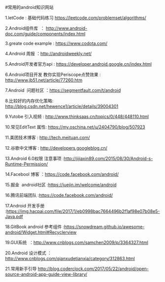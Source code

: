 
#常用的android知识网站


1.letCode : 基础代码练习   https://leetcode.com/problemset/algorithms/


2.Android组件库  ： http://www.android-doc.com/guide/components/index.html


3.greate code example : https://www.codota.com/


4.Android 周报 ：http://androidweekly.net/

5.Android开发者官方api : https://developer.android.google.cn/index.html

6.Android项目开发 教你实现Periscope点赞效果 : http://www.jb51.net/article/77260.htm

7.Android  问题社区 ：https://segmentfault.com/t/android

8.比较好的内存优化策略:   http://blog.csdn.net/hewence1/article/details/39004301

9.Yutobe 引入视频 :  http://www.thinksaas.cn/topics/0/448/448110.html


10.常见EditText 属性:  https://my.oschina.net/u/2404790/blog/507923


11.美团技术博客 :	http://tech.meituan.com/


12.谷歌中文博客 : http://developers.googleblog.cn/



13.Android 6.0权限 注意事项  :http://jijiaxin89.com/2015/08/30/Android-s-Runtime-Permission/


14.Facebool 博客 ：https://code.facebook.com/android/


15.掘金  android社区  :https://juejin.im/welcome/android


16.腾讯前端团队 :https://code.facebook.com/android/

17.Android 开发手册 :https://img.hacpai.com/file/2017/1/eb0998bac7664496b2f1af98e07b08e5-Java.pdf


18.GitBook  android 参考组件 :https://snowdream.github.io/awesome-android/Widget.html#Recyclerview


19.GUI系统  ：http://www.cnblogs.com/samchen2009/p/3364327.html


20.Android 设计模式 ：http://www.cnblogs.com/qianxudetianxia/category/312863.html


21.常用新手引导  http://blog.coderclock.com/2017/05/22/android/open-source-android-app-guide-view-library/
